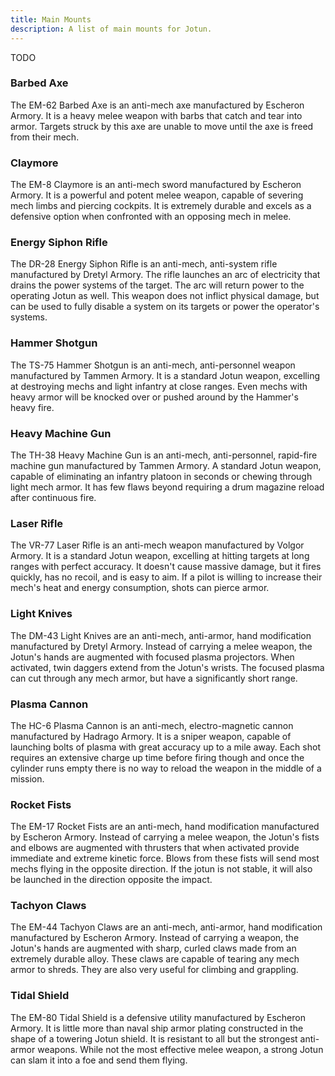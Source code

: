 ```yaml
---
title: Main Mounts
description: A list of main mounts for Jotun.
---
```


TODO

### Barbed Axe
The EM-62 Barbed Axe is an anti-mech axe manufactured by Escheron Armory. It is a heavy melee weapon with barbs that catch and tear into armor. Targets struck by this axe are unable to move until the axe is freed from their mech.

### Claymore
The EM-8 Claymore is an anti-mech sword manufactured by Escheron Armory. It is a powerful and potent melee weapon, capable of severing mech limbs and piercing cockpits. It is extremely durable and excels as a defensive option when confronted with an opposing mech in melee.

### Energy Siphon Rifle
The DR-28 Energy Siphon Rifle is an anti-mech, anti-system rifle manufactured by Dretyl Armory. The rifle launches an arc of electricity that drains the power systems of the target. The arc will return power to the operating Jotun as well. This weapon does not inflict physical damage, but can be used to fully disable a system on its targets or power the operator's systems.

### Hammer Shotgun
The TS-75 Hammer Shotgun is an anti-mech, anti-personnel weapon manufactured by Tammen Armory. It is a standard Jotun weapon, excelling at destroying mechs and light infantry at close ranges. Even mechs with heavy armor will be knocked over or pushed around by the Hammer's heavy fire.

### Heavy Machine Gun
The TH-38 Heavy Machine Gun is an anti-mech, anti-personnel, rapid-fire machine gun manufactured by Tammen Armory. A standard Jotun weapon, capable of eliminating an infantry platoon in seconds or chewing through light mech armor. It has few flaws beyond requiring a drum magazine reload after continuous fire.

### Laser Rifle
The VR-77 Laser Rifle is an anti-mech weapon manufactured by Volgor Armory. It is a standard Jotun weapon, excelling at hitting targets at long ranges with perfect accuracy. It doesn't cause massive damage, but it fires quickly, has no recoil, and is easy to aim. If a pilot is willing to increase their mech's heat and energy consumption, shots can pierce armor.

### Light Knives
The DM-43 Light Knives are an anti-mech, anti-armor, hand modification manufactured by Dretyl Armory. Instead of carrying a melee weapon, the Jotun's hands are augmented with focused plasma projectors. When activated, twin daggers extend from the Jotun's wrists. The focused plasma can cut through any mech armor, but have a significantly short range.

### Plasma Cannon
The HC-6 Plasma Cannon is an anti-mech, electro-magnetic cannon manufactured by Hadrago Armory. It is a sniper weapon, capable of launching bolts of plasma with great accuracy up to a mile away. Each shot requires an extensive charge up time before firing though and once the cylinder runs empty there is no way to reload the weapon in the middle of a mission.

### Rocket Fists
The EM-17 Rocket Fists are an anti-mech, hand modification manufactured by Escheron Armory. Instead of carrying a melee weapon, the Jotun's fists and elbows are augmented with thrusters that when activated provide immediate and extreme kinetic force. Blows from these fists will send most mechs flying in the opposite direction. If the jotun is not stable, it will also be launched in the direction opposite the impact.

### Tachyon Claws
The EM-44 Tachyon Claws are an anti-mech, anti-armor, hand modification manufactured by Escheron Armory. Instead of carrying a weapon, the Jotun's hands are augmented with sharp, curled claws made from an extremely durable alloy. These claws are capable of tearing any mech armor to shreds. They are also very useful for climbing and grappling.

### Tidal Shield
The EM-80 Tidal Shield is a defensive utility manufactured by Escheron Armory. It is little more than naval ship armor plating constructed in the shape of a towering Jotun shield. It is resistant to all but the strongest anti-armor weapons. While not the most effective melee weapon, a strong Jotun can slam it into a foe and send them flying.